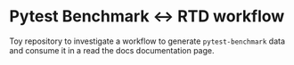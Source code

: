 # Pytest Benchmark <-> RTD workflow

Toy repository to investigate a workflow to generate
`pytest-benchmark` data and consume it in a read the docs
documentation page.